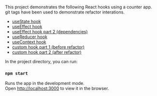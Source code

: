 This project demonstrates the following React hooks using a counter app.
git tags have been used to demonstrate refactor interations.

- [useState hook](https://github.com/snikas/hooks-demo/compare/1...2)
- [useEffect hook](https://github.com/snikas/hooks-demo/compare/2...3)
- [useEffect hook part 2 (dependencies)](https://github.com/snikas/hooks-demo/compare/3...4)
- [useReducer hook](https://github.com/snikas/hooks-demo/compare/3...4)
- [useContext hook](https://github.com/snikas/hooks-demo/compare/4...5)
- [custom hook part 1 (before refactor)](https://github.com/snikas/hooks-demo/compare/4...5)
- [custom hook part 2 (after refactor)](https://github.com/snikas/hooks-demo/compare/5...6)

In the project directory, you can run:

### `npm start`

Runs the app in the development mode.<br />
Open [http://localhost:3000](http://localhost:3000) to view it in the browser.

